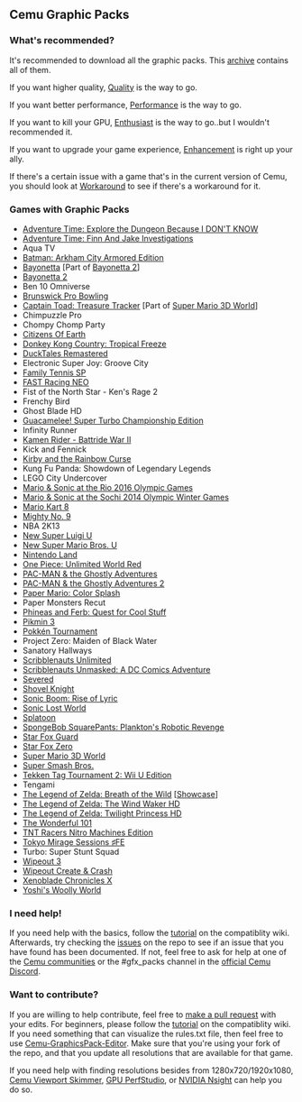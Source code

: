 ## Cemu Graphic Packs

### What's recommended?

It's recommended to download all the graphic packs. This [archive](https://github.com/slashiee/cemu_graphic_packs/archive/master.zip) contains all of them.

If you want higher quality, [Quality](https://github.com/slashiee/cemu_graphic_packs/tree/master/Quality) is the way to go.

If you want better performance, [Performance](https://github.com/slashiee/cemu_graphic_packs/tree/master/Performance) is the way to go.

If you want to kill your GPU, [Enthusiast](https://github.com/slashiee/cemu_graphic_packs/tree/master/Enthusiast) is the way to go..but I wouldn't recommended it.

If you want to upgrade your game experience, [Enhancement](https://github.com/slashiee/cemu_graphic_packs/tree/master/Enhancement) is right up your ally.

If there's a certain issue with a game that's in the current version of Cemu, you should look at [Workaround](https://github.com/slashiee/cemu_graphic_packs/tree/master/Workaround) to see if there's a workaround for it.

### Games with Graphic Packs

- [Adventure Time: Explore the Dungeon Because I DON'T KNOW](http://compat.cemu.info/wiki/Adventure_Time:_Finn_And_Jake_Investigations)
- [Adventure Time: Finn And Jake Investigations](http://compat.cemu.info/wiki/Adventure_Time:_Explore_the_Dungeon_Because_I_Don't_Know!)
- Aqua TV
- [Batman: Arkham City Armored Edition](http://compat.cemu.info/wiki/Batman:_Arkham_City_Armored_Edition)
- [Bayonetta](http://compat.cemu.info/wiki/Bayonetta) [Part of [Bayonetta 2](http://compat.cemu.info/wiki/Bayonetta_2)]
- [Bayonetta 2](http://compat.cemu.info/wiki/Bayonetta_2)
- Ben 10 Omniverse
- [Brunswick Pro Bowling](http://compat.cemu.info/wiki/Brunswick_Pro_Bowling)
- [Captain Toad: Treasure Tracker](http://compat.cemu.info/wiki/Captain_Toad:_Treasure_Tracker) [Part of [Super Mario 3D World](http://compat.cemu.info/wiki/Super_Mario_3D_World)]
- Chimpuzzle Pro
- Chompy Chomp Party
- [Citizens Of Earth](http://compat.cemu.info/wiki/Citizens_of_Earth)
- [Donkey Kong Country: Tropical Freeze](http://compat.cemu.info/wiki/Donkey_Kong_Country:_Tropical_Freeze)
- [DuckTales Remastered](http://compat.cemu.info/wiki/DuckTales_Remastered)
- Electronic Super Joy: Groove City
- [Family Tennis SP](http://compat.cemu.info/wiki/Family_Tennis_SP)
- [FAST Racing NEO](http://compat.cemu.info/wiki/Fast_Racing_Neo)
- Fist of the North Star - Ken's Rage 2
- Frenchy Bird
- Ghost Blade HD
- [Guacamelee! Super Turbo Championship Edition](http://compat.cemu.info/wiki/Guacamelee:_Super_Turbo_Championship_Edition)
- Infinity Runner
- [Kamen Rider - Battride War II](http://compat.cemu.info/wiki/Kamen_Rider:_Battride_War_II)
- Kick and Fennick
- [Kirby and the Rainbow Curse](http://compat.cemu.info/wiki/Kirby_and_the_Rainbow_Curse)
- Kung Fu Panda: Showdown of Legendary Legends
- LEGO City Undercover
- [Mario & Sonic at the Rio 2016 Olympic Games](http://compat.cemu.info/wiki/Mario_&_Sonic_at_the_Rio_2016_Olympic_Games)
- [Mario & Sonic at the Sochi 2014 Olympic Winter Games](http://compat.cemu.info/wiki/Mario_&_Sonic_at_the_Sochi_2014_Olympic_Winter_Games)
- [Mario Kart 8](http://compat.cemu.info/wiki/Mario_Kart_8)
- [Mighty No. 9](http://compat.cemu.info/wiki/Mighty_No._9)
- NBA 2K13
- [New Super Luigi U](http://compat.cemu.info/wiki/New_Super_Luigi_U)
- [New Super Mario Bros. U](http://compat.cemu.info/wiki/New_Super_Mario_Bros._U)
- [Nintendo Land](http://compat.cemu.info/wiki/Nintendo_Land)
- [One Piece: Unlimited World Red](http://compat.cemu.info/wiki/One_Piece:_Unlimited_World_Red)
- [PAC-MAN & the Ghostly Adventures](http://compat.cemu.info/wiki/Pac-Man_and_the_Ghostly_Adventures_1)
- [PAC-MAN & the Ghostly Adventures 2](http://compat.cemu.info/wiki/Pac-Man_and_the_Ghostly_Adventures_2)
- [Paper Mario: Color Splash](http://compat.cemu.info/wiki/Paper_Mario:_Color_Splash)
- Paper Monsters Recut
- [Phineas and Ferb: Quest for Cool Stuff](http://compat.cemu.info/wiki/Phineas_and_Ferb:_Quest_for_Cool_Stuff)
- [Pikmin 3](http://compat.cemu.info/wiki/Pikmin_3)
- [Pokkén Tournament](http://compat.cemu.info/wiki/Pokk%C3%A9n_Tournament)
- Project Zero: Maiden of Black Water
- Sanatory Hallways
- [Scribblenauts Unlimited](http://compat.cemu.info/wiki/Scribblenauts_Unlimited)
- [Scribblenauts Unmasked: A DC Comics Adventure](http://compat.cemu.info/wiki/Scribblenauts_Unmasked:_A_DC_Comics_Adventure)
- [Severed](http://compat.cemu.info/wiki/Severed)
- [Shovel Knight](http://compat.cemu.info/wiki/Shovel_Knight:_Plauge_of_Shadows)
- [Sonic Boom: Rise of Lyric](http://compat.cemu.info/wiki/Sonic_Boom:_Rise_of_Lyric)
- [Sonic Lost World](http://compat.cemu.info/wiki/Sonic_Lost_World)
- [Splatoon](http://compat.cemu.info/wiki/Splatoon)
- [SpongeBob SquarePants: Plankton's Robotic Revenge](http://compat.cemu.info/wiki/Spongebob_Squarepants:_Plankton's_Robotic_Revenge)
- [Star Fox Guard](http://compat.cemu.info/wiki/Star_Fox_Guard)
- [Star Fox Zero](http://compat.cemu.info/wiki/Star_Fox_Zero)
- [Super Mario 3D World](http://compat.cemu.info/wiki/Super_Mario_3D_World)
- [Super Smash Bros.](http://compat.cemu.info/wiki/Super_Smash_Bros._U)
- [Tekken Tag Tournament 2: Wii U Edition](http://compat.cemu.info/wiki/Tekken_Tag_Tournament_2)
- Tengami
- [The Legend of Zelda: Breath of the Wild](http://compat.cemu.info/wiki/The_Legend_of_Zelda:_Breath_of_the_Wild) [[Showcase](https://www.youtube.com/watch?v=EVRO5pV2eAg)]
- [The Legend of Zelda: The Wind Waker HD](http://compat.cemu.info/wiki/The_Legend_of_Zelda:_The_Wind_Waker_HD)
- [The Legend of Zelda: Twilight Princess HD](http://compat.cemu.info/wiki/The_Legend_of_Zelda:_Twilight_Princess_HD)
- [The Wonderful 101](http://compat.cemu.info/wiki/The_Wonderful_101)
- [TNT Racers Nitro Machines Edition](http://compat.cemu.info/wiki/TNT_Racers_Nitro_Machines_Edition)
- [Tokyo Mirage Sessions ♯FE](http://compat.cemu.info/wiki/Tokyo_Mirage_Sessions_#FE)
- Turbo: Super Stunt Squad
- [Wipeout 3](http://compat.cemu.info/wiki/Wipeout_3)
- [Wipeout Create & Crash](http://compat.cemu.info/wiki/Wipeout:_Create_&_Crash)
- [Xenoblade Chronicles X](http://compat.cemu.info/wiki/Xenoblade_Chronicles_X)
- [Yoshi's Woolly World](http://compat.cemu.info/wiki/Yoshi's_Woolly_World)

### I need help!

If you need help with the basics, follow the [tutorial](http://compat.cemu.info/wiki/Tutorial:Graphic_pack) on the compatiblity wiki. Afterwards, try checking the [issues](https://github.com/slashiee/cemu_graphic_packs/issues) on the repo to see if an issue that you have found has been documented. If not, feel free to ask for help at one of the [Cemu communities](http://cemu.info/community.html) or the #gfx_packs channel in the [official Cemu Discord](https://www.patreon.com/posts/cemu-official-8483901).

### Want to contribute?

If you are willing to help contribute, feel free to [make a pull request](https://github.com/slashiee/cemu_graphic_packs/compare) with your edits. For beginners, please follow the [tutorial](http://compat.cemu.info/wiki/Tutorial:How_to_create_graphic_pack) on the compatiblity wiki. If you need something that can visualize the rules.txt file, then feel free to use [Cemu-GraphicsPack-Editor](https://github.com/StreakSharpshot/Cemu-GraphicsPack-Editor). Make sure that you're using your fork of the repo, and that you update all resolutions that are available for that game.

If you need help with finding resolutions besides from 1280x720/1920x1080, [Cemu Viewport Skimmer](https://github.com/mhvuze/CemuViewportSkimmer), [GPU PerfStudio](http://gpuopen.com/archive/gpu-perfstudio/), or [NVIDIA Nsight](http://www.nvidia.com/object/nsight.html) can help you do so.
